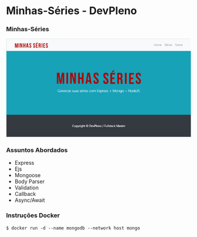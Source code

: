 # Minhas-Séries - DevPleno

### Minhas-Séries
![Minhas-Series](https://github.com/RenatoSiqueira/DevPleno_Minhas-Series/blob/master/minhaseries.png)

### Assuntos Abordados
- Express
- Ejs
- Mongoose
- Body Parser
- Validation
- Callback
- Async/Await


### Instruções Docker
```
$ docker run -d --name mongodb --network host mongo
```